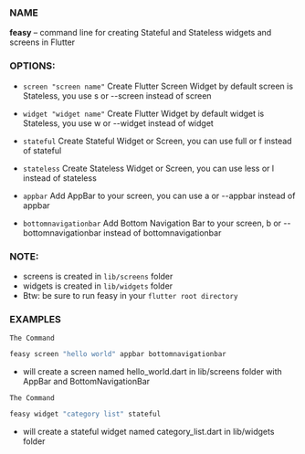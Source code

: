 ### NAME
   **feasy** – command line for creating Stateful and Stateless widgets and screens in Flutter


### OPTIONS:

- `screen "screen name"`      Create Flutter Screen Widget by default screen is Stateless, you use s or --screen instead of screen

- `widget "widget name"`      Create Flutter Widget by default widget is Stateless, you use w or --widget instead of widget

- `stateful`                  Create Stateful Widget or Screen, you can use full or f instead of stateful

- `stateless`                 Create Stateless Widget or Screen, you can use less or l instead of stateless

- `appbar`                    Add AppBar to your screen, you can use a or --appbar instead of appbar

- `bottomnavigationbar`       Add Bottom Navigation Bar to your screen, b or --bottomnavigationbar instead of bottomnavigationbar

### NOTE:
- screens is created in `lib/screens` folder
- widgets is created in `lib/widgets` folder
- Btw: be sure to run feasy in your `flutter root directory`

### EXAMPLES
`The Command`
```bash
feasy screen "hello world" appbar bottomnavigationbar
```
- will create a screen named hello_world.dart in lib/screens folder with AppBar and BottomNavigationBar

`The Command`
```bash
feasy widget "category list" stateful
```

- will create a stateful widget named category_list.dart in lib/widgets folder